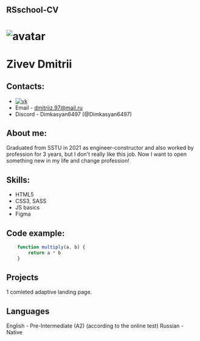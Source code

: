 ## RSschool-CV
# ![avatar](https://sun6-20.userapi.com/s/v1/ig1/VQKe3RzLSuuh11zRfwxWg2MDd4jFIkM1vvloSlHQ3zzIq1BOO6DbAUVMPphV6C3HZyseEM96.jpg?size=200x200&quality=96&crop=0,0,2160,2160&ava=1)
# Zivev Dmitrii
## Contacts:
- [![vk](https://www.knor.ru/vk.gif)](https://vk.com/dimkasyan6497)
- Email - <dmitriiz.97@mail.ru>
- Discord - Dimkasyan6497 (@Dimkasyan6497)
## About me:
Graduated from SSTU in 2021 as engineer-constructor and also worked by profession for 3 years, but I don't really like this job. Now I want to open something new in my life and change profession!
## Skills:
- HTML5
- CSS3, SASS
- JS basics
- Figma
## Code example:
```js
    function multiply(a, b) {
        return a * b
    }
```
## Projects
1 comleted adaptive landing page.
## Languages
English - Pre-Intermediate (A2) (according to the online test)
Russian - Native